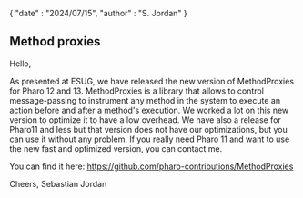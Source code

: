 {
	"date" : "2024/07/15",
	"author" : "S. Jordan"
}

## Method proxies

Hello,

As presented at ESUG, we have released the new version of MethodProxies for Pharo 12 and 13.
MethodProxies is a library that allows to control message-passing to instrument any method in the system to execute an action before and after a method's execution. We worked a lot on this new version to optimize it to have a low overhead.
We have also a release for Pharo11 and less but that version does not have our optimizations, but you can use it without any problem. If you really need Pharo 11 and want to use the new fast and optimized version, you can contact me.

You can find it here: https://github.com/pharo-contributions/MethodProxies

Cheers,
Sebastian Jordan